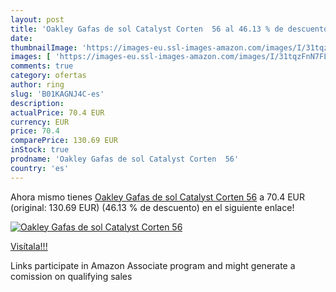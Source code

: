```yaml
---
layout: post
title: 'Oakley Gafas de sol Catalyst Corten  56 al 46.13 % de descuento'
date: 
thumbnailImage: 'https://images-eu.ssl-images-amazon.com/images/I/31tqzFnN7FL._SL200_.jpg'
images: [ 'https://images-eu.ssl-images-amazon.com/images/I/31tqzFnN7FL._SL200_.jpg' ]
comments: true
category: ofertas
author: ring
slug: 'B01KAGNJ4C-es'
description:
actualPrice: 70.4 EUR
currency: EUR
price: 70.4
comparePrice: 130.69 EUR
inStock: true
prodname: 'Oakley Gafas de sol Catalyst Corten  56'
country: 'es'
---
```


Ahora mismo tienes [Oakley Gafas de sol Catalyst Corten  56](https://www.amazon.es/dp/B01KAGNJ4C/?tag=tolees-21) a 70.4 EUR (original: 130.69 EUR) (46.13 %  de descuento) en el siguiente enlace!

[![Oakley Gafas de sol Catalyst Corten  56](https://images-eu.ssl-images-amazon.com/images/I/31tqzFnN7FL._SL200_.jpg)](https://www.amazon.es/dp/B01KAGNJ4C/?tag=tolees-21)

[Visítala!!!](https://www.amazon.es/dp/B01KAGNJ4C/?tag=tolees-21)

Links participate in Amazon Associate program and might generate a comission on qualifying sales
